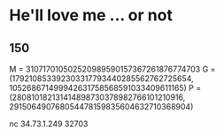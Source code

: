# He'll love me ... or not
## 150

M = 310717010502520989590157367261876774703 
G = (179210853392303317793440285562762725654, 105268671499942631758568591033409611165) 
P = (280810182131414898730378982766101210916, 291506490768054478159835604632710368904)

nc 34.73.1.249 32703

